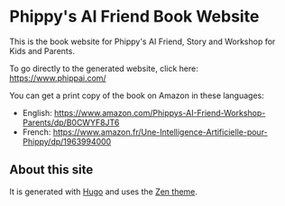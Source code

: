 # Phippy's AI Friend Book Website

This is the book website for Phippy's AI Friend, Story and Workshop for Kids and Parents.

To go directly to the generated website, click here: <https://www.phippai.com/>

You can get a print copy of the book on Amazon in these languages:
* English: <https://www.amazon.com/Phippys-AI-Friend-Workshop-Parents/dp/B0CWYF8JT6>
* French: <https://www.amazon.fr/Une-Intelligence-Artificielle-pour-Phippy/dp/1963994000>


## About this site

It is generated with [Hugo](https://gohugo.io/) and uses the [Zen theme](https://zen-demo.xdeb.org).
